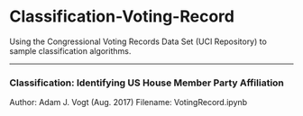 # Classification-Voting-Record
Using the Congressional Voting Records Data Set (UCI Repository) to sample classification algorithms. 

---

### Classification: Identifying US House Member Party Affiliation
Author: Adam J. Vogt (Aug. 2017)
Filename: VotingRecord.ipynb
